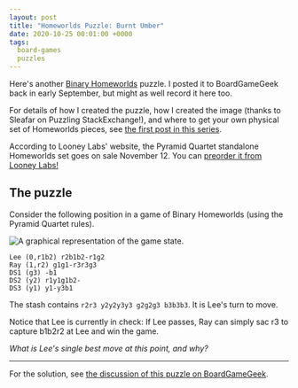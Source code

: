 ```yaml
---
layout: post
title: "Homeworlds Puzzle: Burnt Umber"
date: 2020-10-25 00:01:00 +0000
tags:
  board-games
  puzzles
---
```


Here's another [Binary Homeworlds](https://boardgamegeek.com/boardgame/14634/homeworlds) puzzle.
I posted it to BoardGameGeek back in early September, but might as well record it here too.

For details of how I created the puzzle, how I created the image (thanks to Sleafar on Puzzling
StackExchange!), and where to get your own physical set of Homeworlds pieces,
see [the first post in this series](/blog/2020/05/29/homeworlds-mini-doomsday-machine/).

According to Looney Labs' website, the Pyramid Quartet standalone Homeworlds set goes on sale
November 12. You can [preorder it from Looney Labs!](http://store.looneylabs.com/Homeworlds)


## The puzzle

Consider the following position in a game of Binary Homeworlds (using the Pyramid Quartet rules).

![A graphical representation of the game state.](/blog/images/2020-10-25-burnt-umber.png)

    Lee (0,r1b2) r2b1b2-r1g2
    Ray (1,r2) g1g1-r3r3g3
    DS1 (g3) -b1
    DS2 (y2) r1y1g1b2-
    DS3 (y1) y1-y3b1

The stash contains `r2r3 y2y2y3y3 g2g2g3 b3b3b3`. It is Lee's turn to move.

Notice that Lee is currently in check: If Lee passes, Ray can simply sac r3 to capture b1b2r2 at Lee
and win the game.

*What is Lee's single best move at this point, and why?*

----

For the solution, see [the discussion of this puzzle on BoardGameGeek](https://boardgamegeek.com/thread/2496099/).

